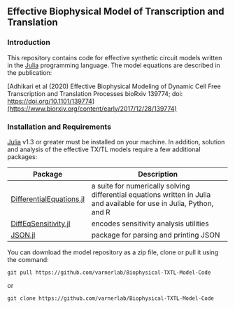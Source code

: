 ## Effective Biophysical Model of Transcription and Translation

### Introduction
This repository contains code for effective synthetic circuit models written in the [Julia](https://www.julialang.org) programming language. The model equations are described in the publication:

[Adhikari et al (2020) Effective Biophysical Modeling of Dynamic Cell Free Transcription and Translation Processes
bioRxiv 139774; doi: https://doi.org/10.1101/139774](https://www.biorxiv.org/content/early/2017/12/28/139774)


### Installation and Requirements
[Julia](https://www.julialang.org) v1.3 or greater must be installed on your machine. In addition, solution and
analysis of the effective TX/TL models require a few additional packages:

Package | Description
--- | ---
[DifferentialEquations.jl](https://github.com/JuliaDiffEq/DifferentialEquations.jl) | a suite for numerically solving differential equations written in Julia and available for use in Julia, Python, and R
[DiffEqSensitivity.jl](https://github.com/JuliaDiffEq/DiffEqSensitivity.jl) | encodes sensitivity analysis utilities
[JSON.jl](https://github.com/JuliaIO/JSON.jl) | package for parsing and printing JSON


You can download the model repository as a zip file, clone or pull it using the command:

	git pull https://github.com/varnerlab/Biophysical-TXTL-Model-Code

or

	git clone https://github.com/varnerlab/Biophysical-TXTL-Model-Code
